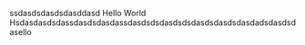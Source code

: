 ssdasdsdasdsdasddasd
Hello World
Hsdasdasdsdassdasdsdasdassdasdsdsdasdsdsdasdsdasdsdasdadsdasdsdasello
